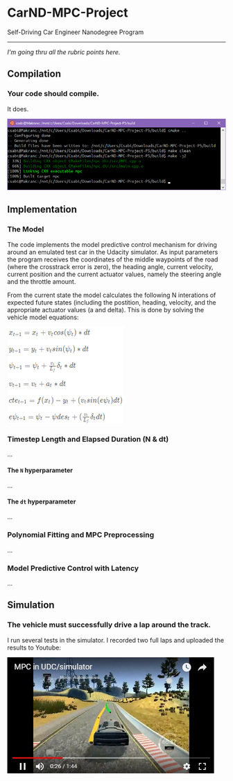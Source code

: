 # CarND-MPC-Project
Self-Driving Car Engineer Nanodegree Program

[//]: # (Image References)

[image1]: ./img/comp_mpc.png
[image2]: ./img/MPC_Udacity_test.jpg
[image3]: ./img/MPC_Udacity_test_2.jpg
[image4]: ./img/youtube.jpg
[image5]: ./img/state_eq.png


---

*I'm going thru all the rubric points here.*

## Compilation
### Your code should compile.

It does.

![alt text][image1]

## Implementation
### The Model

The code implements the model predictive control mechanism for driving around an emulated test car in the Udacity simulator. As input parameters the program receives the coordinates of the middle waypoints of the road (where the crosstrack error is zero), the heading angle, current velocity, current position and the current actuator values, namely the steering angle and the throttle amount.

From the current state the model calculates the following N interations of expected future states (including the postition, heading, velocity, and the appropriate actuator values (a and delta). This is done by solving the vehicle model equations:

![alt text][image5]

### Timestep Length and Elapsed Duration (N & dt)

...

#### The `N` hyperparameter

...

#### The `dt` hyperparameter

...

### Polynomial Fitting and MPC Preprocessing

...

### Model Predictive Control with Latency

...

## Simulation
### The vehicle must successfully drive a lap around the track.

I run several tests in the simulator. I recorded two full laps and uploaded the results to Youtube:

[![alt text][image4]](https://youtu.be/PNpAR9-Sl5Y)
